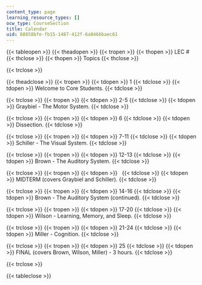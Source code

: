 ```yaml
---
content_type: page
learning_resource_types: []
ocw_type: CourseSection
title: Calendar
uid: 88858bfe-fb15-1487-412f-6a8466baec61
---
```


{{< tableopen >}}
{{< theadopen >}}
{{< tropen >}}
{{< thopen >}}
LEC #
{{< thclose >}}
{{< thopen >}}
Topics
{{< thclose >}}

{{< trclose >}}

{{< theadclose >}}
{{< tropen >}}
{{< tdopen >}}
1
{{< tdclose >}}
{{< tdopen >}}
Welcome to Core Students.
{{< tdclose >}}

{{< trclose >}}
{{< tropen >}}
{{< tdopen >}}
2-5
{{< tdclose >}}
{{< tdopen >}}
Graybiel - The Motor System.
{{< tdclose >}}

{{< trclose >}}
{{< tropen >}}
{{< tdopen >}}
6
{{< tdclose >}}
{{< tdopen >}}
Dissection.
{{< tdclose >}}

{{< trclose >}}
{{< tropen >}}
{{< tdopen >}}
7-11
{{< tdclose >}}
{{< tdopen >}}
Schiller - The Visual System.
{{< tdclose >}}

{{< trclose >}}
{{< tropen >}}
{{< tdopen >}}
12-13
{{< tdclose >}}
{{< tdopen >}}
Brown - The Auditory System.
{{< tdclose >}}

{{< trclose >}}
{{< tropen >}}
{{< tdopen >}}
 
{{< tdclose >}}
{{< tdopen >}}
MIDTERM (covers Graybiel and Schiller).
{{< tdclose >}}

{{< trclose >}}
{{< tropen >}}
{{< tdopen >}}
14-16
{{< tdclose >}}
{{< tdopen >}}
Brown - The Auditory System (continued).
{{< tdclose >}}

{{< trclose >}}
{{< tropen >}}
{{< tdopen >}}
17-20
{{< tdclose >}}
{{< tdopen >}}
Wilson - Learning, Memory, and Sleep.
{{< tdclose >}}

{{< trclose >}}
{{< tropen >}}
{{< tdopen >}}
21-24
{{< tdclose >}}
{{< tdopen >}}
Miller - Cognition.
{{< tdclose >}}

{{< trclose >}}
{{< tropen >}}
{{< tdopen >}}
25
{{< tdclose >}}
{{< tdopen >}}
FINAL (covers Brown, Wilson, Miller) - 3 hours.
{{< tdclose >}}

{{< trclose >}}

{{< tableclose >}}